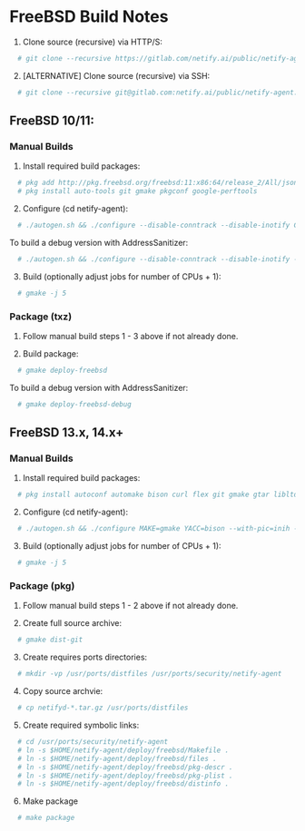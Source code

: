 # FreeBSD Build Notes

1. Clone source (recursive) via HTTP/S:
```sh
  # git clone --recursive https://gitlab.com/netify.ai/public/netify-agent.git
```

2. [ALTERNATIVE] Clone source (recursive) via SSH:

```sh
  # git clone --recursive git@gitlab.com:netify.ai/public/netify-agent.git
```

## FreeBSD 10/11:

### Manual Builds

1. Install required build packages:
```sh
  # pkg add http://pkg.freebsd.org/freebsd:11:x86:64/release_2/All/json-c-0.13.txz
  # pkg install auto-tools git gmake pkgconf google-perftools
```
2. Configure (cd netify-agent):

```sh
  # ./autogen.sh && ./configure --disable-conntrack --disable-inotify CC=clang CXX=clang++ MAKE=gmake
```
To build a debug version with AddressSanitizer:
```sh
  # ./autogen.sh && ./configure --disable-conntrack --disable-inotify --disable-libtcmalloc CC=clang CXX=clang++ CFLAGS='-O1 -fsanitize=address -fno-omit-frame-pointer' CXXFLAGS='-O1 -fsanitize=address -fno-omit-frame-pointer' MAKE=gmake
```
3. Build (optionally adjust jobs for number of CPUs + 1):
```sh
  # gmake -j 5
```

### Package (txz)

1. Follow manual build steps 1 - 3 above if not already done.

2. Build package:
```sh
  # gmake deploy-freebsd
```
To build a debug version with AddressSanitizer:
```sh
  # gmake deploy-freebsd-debug
```

## FreeBSD 13.x, 14.x+

### Manual Builds

1. Install required build packages:
```sh
  # pkg install autoconf automake bison curl flex git gmake gtar libltdl libpcap libtool pkgconf
```

2. Configure (cd netify-agent):

```sh
  # ./autogen.sh && ./configure MAKE=gmake YACC=bison --with-pic=inih --disable-libtcmalloc
```

3. Build (optionally adjust jobs for number of CPUs + 1):
```sh
  # gmake -j 5
```

### Package (pkg)

1. Follow manual build steps 1 - 2 above if not already done.

2. Create full source archive:
```sh
  # gmake dist-git
```

3. Create requires ports directories:
```sh
  # mkdir -vp /usr/ports/distfiles /usr/ports/security/netify-agent
```

4. Copy source archvie:
```sh
  # cp netifyd-*.tar.gz /usr/ports/distfiles
```

5. Create required symbolic links:
```sh
  # cd /usr/ports/security/netify-agent
  # ln -s $HOME/netify-agent/deploy/freebsd/Makefile .
  # ln -s $HOME/netify-agent/deploy/freebsd/files .
  # ln -s $HOME/netify-agent/deploy/freebsd/pkg-descr .
  # ln -s $HOME/netify-agent/deploy/freebsd/pkg-plist .
  # ln -s $HOME/netify-agent/deploy/freebsd/distinfo .
```

6. Make package
```sh
  # make package
```
